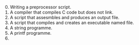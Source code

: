 0. Writing a preprocessor script.
1. A compiler that compiles C code but does not link.
2. A script that assesmbles and produces an output file.
3. A script that compiles and creates an executable named file.
4. A string programme.
5. A printf programme.
6.  
